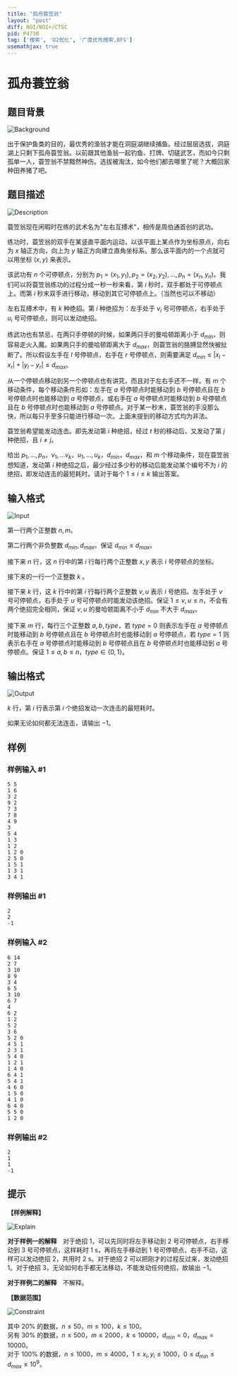 ```yaml
---
title: "孤舟蓑笠翁"
layout: "post"
diff: NOI/NOI+/CTSC
pid: P4730
tag: ['搜索', 'O2优化', '广度优先搜索,BFS']
usemathjax: true
---
```


# 孤舟蓑笠翁
## 题目背景

![Background](https://i.loli.net/2018/07/04/5b3cc42f57e64.png)

出于保护鱼类的目的，最优秀的渔翁才能在洞庭湖继续捕鱼。经过层层选拔，洞庭湖上只剩下孤舟蓑笠翁。以前跟其他渔翁一起钓鱼、打牌、切磋武艺，而如今只剩孤单一人，蓑笠翁不禁黯然神伤。选拔被淘汰，如今他们都去哪里了呢？大概回家种田养猪了吧。
## 题目描述

![Description](https://i.loli.net/2018/07/04/5b3cc3f0cd5f5.png)

蓑笠翁现在闲暇时在练的武术名为"左右互搏术"，相传是周伯通首创的武功。

练功时，蓑笠翁的双手在某竖直平面内运动，以该平面上某点作为坐标原点，向右为 $x$ 轴正方向，向上为 $y$ 轴正方向建立直角坐标系。那么该平面内的一个点就可以用坐标 $(x, y)$ 来表示。

该武功有 $n$ 个可停顿点，分别为 $p_1 = (x_1, y_1), p_2 = (x_2, y_2), \ldots, p_n = (x_n, y_n)$。我们可以将蓑笠翁练功的过程分成一秒一秒来看，第 $i$ 秒时，双手都处于可停顿点上。而第 $i$ 秒末双手进行移动，移动到其它可停顿点上。（当然也可以不移动）

左右互搏术中，有 $k$ 种绝招。第 $i$ 种绝招为：左手处于 $v_i$ 号可停顿点，右手处于 $u_i$ 号可停顿点，则可以发动绝招。

练武功也有禁忌，在两只手停顿的时候，如果两只手的曼哈顿距离小于 $d_{min}$，则容易走火入魔。如果两只手的曼哈顿距离大于 $d_{max}$，则蓑笠翁的胳膊显然快被扯断了。所以假设左手在 $l$ 号停顿点，右手在 $r$ 号停顿点，则需要满足 $d_{min} \leq |x_l - x_r| + |y_l - y_r| \leq d_{max}$。

从一个停顿点移动到另一个停顿点也有讲究，而且对于左右手还不一样。有 $m$ 个移动条件，每个移动条件形如：左手在 $a$ 号停顿点时能移动到 $b$ 号停顿点且在 $b$ 号停顿点时也能移动到 $a$ 号停顿点，或右手在 $a$ 号停顿点时能移动到 $b$ 号停顿点且在 $b$ 号停顿点时也能移动到 $a$ 号停顿点。对于某一秒末，蓑笠翁的手没那么快，所以每只手至多只能进行移动一次。上面未提到的移动方式均为非法。

蓑笠翁希望能发动连击。即先发动第 $i$ 种绝招，经过 $t$ 秒的移动后，又发动了第 $j$ 种绝招，且 $i \neq j$。

给出 $p_1, \ldots , p_n$，$v_1, \ldots v_k$，$u_1, \ldots , u_k$，$d_{min}$，$d_{max}$，和 $m$ 个移动条件，现在蓑笠翁想知道，发动第 $i$ 种绝招之后，最少经过多少秒的移动后能发动某个编号不为 $i$ 的绝招，即发动连击的最短耗时。请对于每个 $1 \leq i \leq k$ 输出答案。
## 输入格式

![Input](https://i.loli.net/2018/07/04/5b3ce144d752b.png)

第一行两个正整数 $n,m$。

第二行两个非负整数 $d_{min}, d_{max}$。保证 $d_{min} \leq d_{max}$。

接下来 $n$ 行，这 $n$ 行中的第 $i$ 行每行两个正整数 $x, y$ 表示 $i$ 号停顿点的坐标。

接下来的一行一个正整数 $k$ 。

接下来 $k$ 行，这 $k$ 行中的第 $i$ 行每行两个正整数 $v, u$ 表示 $i$ 号绝招。左手处于 $v$ 号可停顿点，右手处于 $u$ 号可停顿点时能发动该绝招。保证 $1 \leq v, u \leq n$，不会有两个绝招完全相同，保证 $v, u$ 的曼哈顿距离不小于 $d_{min}$ 不大于 $d_{max}$。

接下来 $m$ 行，每行三个正整数 $a, b, type$，若 $type = 0$ 则表示左手在 $a$ 号停顿点时能移动到 $b$ 号停顿点且在 $b$ 号停顿点时也能移动到 $a$ 号停顿点，若 $type = 1$ 则表示右手在 $a$ 号停顿点时能移动到 $b$ 号停顿点且在 $b$ 号停顿点时也能移动到 $a$ 号停顿点。保证 $1 \leq a, b \leq n$，$type \in \{0, 1\}$。
## 输出格式

![Output](https://i.loli.net/2018/07/04/5b3cc520d9fa0.png)

$k$ 行，第 $i$ 行表示第 $i$ 个绝招发动一次连击的最短耗时。

如果无论如何都无法连击，请输出 $-1$。
## 样例

### 样例输入 #1
```
5 5
1 6
3 2
9 2
7 3
7 8
4 9
3
5 4
1 3
1 2
1 2 0
2 5 0
1 5 1
1 3 1
3 4 1
```
### 样例输出 #1
```
2
2
-1
```
### 样例输入 #2
```
6 14
2 7
3 10
8 9
3 4
6 5
3 10
6 7
4
6 2
1 2
5 2
3 6
5 2 0
4 5 1
2 3 1
5 4 0
1 2 1
1 4 0
6 4 1
5 4 1
4 6 0
1 5 0
4 1 0
6 4 0
5 5 0
1 2 0
```
### 样例输出 #2
```
2
1
1
-1
```
## 提示

**【样例解释】**

![Explain](https://i.loli.net/2018/07/04/5b3cc62a913ae.png)

**对于样例一的解释**　对于绝招 $1$，可以先同时将左手移动到 $2$ 号可停顿点，右手移动到 $3$ 号可停顿点，这样耗时 $1 \textrm{ s}$，再将左手移动到 $1$ 号可停顿点，右手不动，这样可以发动绝招 $2$，共用时 $2 \textrm{ s}$。对于绝招 $2$ 可以把刚才的过程反过来，发动绝招 $1$。对于绝招 $3$，无论如何右手都无法移动，不能发动任何绝招，故输出 $-1$。

**对于样例二的解释**　不解释。

**【数据范围】**

![Constraint](https://i.loli.net/2018/07/04/5b3cc6528795b.png)

其中 $20 \%$ 的数据，$n \leq 50$，$m \leq 100$，$k \leq 100$。  
另有 $30 \%$ 的数据，$n \leq 500$，$m \leq 2000$，$k \leq 10000$，$d_{min} = 0$，$d_{max} = 10000$。  
对于 $100 \%$ 的数据，$n \leq 1000$，$m \leq 4000$，$1 \leq x_i, y_i \leq 1000$，$0 \leq d_{min} \leq d_{max} \leq {10}^9$。
